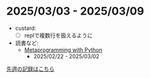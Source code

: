 # 2025/03/03 - 2025/03/09

- custard:
    - [ ] replで複数行を扱えるように
- 読書など:
    - [Metaprogramming with Python](https://www.packtpub.com/en-us/product/metaprogramming-with-python-9781838554651)
        - 2025/02/22 - 2025/03/02

[先週の記録はこちら](https://github.com/igrep/daily-commits/blob/5c2dc96d7cffac406e138e19ad28f85777cbfea6/yesterday.md)

